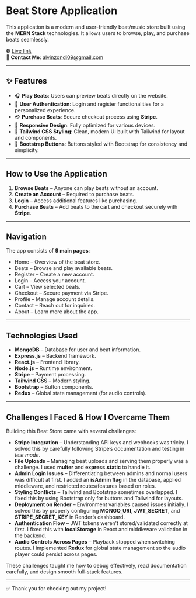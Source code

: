 # Beat Store Application

This application is a modern and user-friendly beat/music store built using the **MERN Stack** technologies. It allows users to browse, play, and purchase beats seamlessly.  

 **🌐** [Live link](https://vinkid-beatz.onrender.com/)  
📧 **Contact Me**: alvinzondi09@gmail.com  

---


## ✨ Features

- 🎧 **Play Beats**: Users can preview beats directly on the website.  
- 🔐 **User Authentication**: Login and register functionalities for a personalized experience.  
- 💳 **Purchase Beats**: Secure checkout process using **Stripe**.  
- 📱 **Responsive Design**: Fully optimized for various devices.  
- 🎨 **Tailwind CSS Styling**: Clean, modern UI built with Tailwind for layout and components.  
- 🔘 **Bootstrap Buttons**: Buttons styled with Bootstrap for consistency and simplicity. 

---

## How to Use the Application

1. **Browse Beats** – Anyone can play beats without an account.  
2. **Create an Account** – Required to purchase beats.  
3. **Login** – Access additional features like purchasing.  
4. **Purchase Beats** – Add beats to the cart and checkout securely with **Stripe**.  

---

## Navigation

The app consists of **9 main pages**:  

- Home – Overview of the beat store.  
- Beats – Browse and play available beats.  
- Register – Create a new account.  
- Login – Access your account.  
- Cart – View selected beats.  
- Checkout – Secure payment via Stripe.  
- Profile – Manage account details.  
- Contact – Reach out for inquiries.  
- About – Learn more about the app.  

---

## Technologies Used

- **MongoDB** – Database for user and beat information.  
- **Express.js** – Backend framework.  
- **React.js** – Frontend library.  
- **Node.js** – Runtime environment.  
- **Stripe** – Payment processing.  
- **Tailwind CSS** – Modern styling.  
- **Bootstrap** – Button components.  
- **Redux** – Global state management (for audio controls).  

---

## Challenges I Faced & How I Overcame Them

Building this Beat Store came with several challenges:  

- **Stripe Integration** – Understanding API keys and webhooks was tricky. I solved this by carefully following Stripe’s documentation and testing in *test mode*.  
- **File Uploads** – Managing beat uploads and serving them properly was a challenge. I used **multer** and **express.static** to handle it.  
- **Admin Login Issues** – Differentiating between admins and normal users was difficult at first. I added an **isAdmin flag** in the database, applied middleware, and restricted routes/features based on roles.  
- **Styling Conflicts** – Tailwind and Bootstrap sometimes overlapped. I fixed this by using Bootstrap only for buttons and Tailwind for layouts.  
- **Deployment on Render** – Environment variables caused issues initially. I solved this by properly configuring **MONGO_URI**, **JWT_SECRET**, and **STRIPE_SECRET_KEY** in Render’s dashboard.  
- **Authentication Flow** – JWT tokens weren’t stored/validated correctly at first. I fixed this with **localStorage** in React and middleware validation in the backend.  
- **Audio Controls Across Pages** – Playback stopped when switching routes. I implemented **Redux** for global state management so the audio player could persist across pages.  

These challenges taught me how to debug effectively, read documentation carefully, and design smooth full-stack features.  

---

✅ Thank you for checking out my project!  
